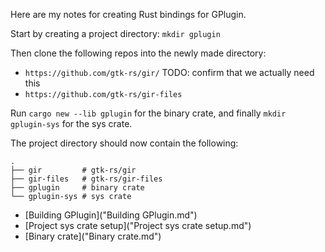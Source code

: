Here are my notes for creating Rust bindings for GPlugin.

Start by creating a project directory: `mkdir gplugin`

Then clone the following repos into the newly made directory:

* `https://github.com/gtk-rs/gir/` TODO: confirm that we actually need this
* `https://github.com/gtk-rs/gir-files`

Run `cargo new --lib gplugin` for the binary crate,
and finally `mkdir gplugin-sys` for the sys crate.

The project directory should now contain the following:

```
.
├── gir         # gtk-rs/gir
├── gir-files   # gtk-rs/gir-files
├── gplugin     # binary crate
└── gplugin-sys # sys crate
```


* [Building GPlugin]("Building GPlugin.md")
* [Project sys crate setup]("Project sys crate setup.md")
* [Binary crate]("Binary crate.md")
